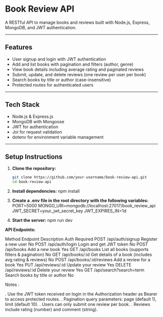 # Book Review API

A RESTful API to manage books and reviews built with Node.js, Express, MongoDB, and JWT authentication.

---

## Features

- User signup and login with JWT authentication
- Add and list books with pagination and filters (author, genre)
- View book details including average rating and paginated reviews
- Submit, update, and delete reviews (one review per user per book)
- Search books by title or author (case-insensitive)
- Protected routes for authenticated users

---

## Tech Stack

- Node.js & Express.js
- MongoDB with Mongoose
- JWT for authentication
- Joi for request validation
- dotenv for environment variable management

---

## Setup Instructions

1. **Clone the repository:**

   ```bash
   git clone https://github.com/your-username/book-review-api.git
   cd book-review-api

2. **Install dependencies:**
    npm install

3. **Create a .env file in the root directory with the following variables:**
    PORT=5000
    MONGO_URI=mongodb://localhost:27017/book_review_api
    JWT_SECRET=your_jwt_secret_key
    JWT_EXPIRES_IN=1d

4. **Start the server:**
    npm run dev


**API Endpoints:**

Method	            Endpoint	            Description	Auth Required
POST	         /api/auth/signup	        Register a new user	No
POST	        /api/auth/login	            Login and get JWT token	No
POST	        /api/books	                Add a new book	Yes
GET	            /api/books	                List all books (supports filters & pagination)	No
GET	            /api/books/:id	            Get details of a book (includes avg rating & reviews)	No
POST	        /api/books/:id/reviews	    Add a review for a book	Yes
PUT	            /api/reviews/:id	        Update your review	Yes
DELETE	        /api/reviews/:id	        Delete your review	Yes
GET	            /api/search?search=term	    Search books by title or author	No


Notes  : 

. Use the JWT token received on login in the Authorization header as Bearer <token> to access protected routes.
. Pagination query parameters: page (default 1), limit (default 10).
. Users can only submit one review per book.
. Reviews include rating (number) and comment (string).


